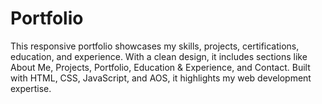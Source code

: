 # Portfolio
This responsive portfolio showcases my skills, projects, certifications, education, and experience. With a clean design, it includes sections like About Me, Projects, Portfolio, Education &amp; Experience, and Contact. Built with HTML, CSS, JavaScript, and AOS, it highlights my web development expertise.
